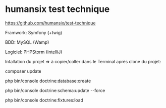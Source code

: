 # humansix test technique
https://github.com/humansix/test-technique

Framwork: Symfony (+twig)

BDD: MySQL (Wamp)

Logiciel: PHPStorm (IntelliJ)

Intallation du projet => à copier/coller dans le Terminal après clone du projet:

composer update

php bin/console doctrine:database:create

php bin/console doctrine:schema:update --force

php bin/console doctrine:fixtures:load
